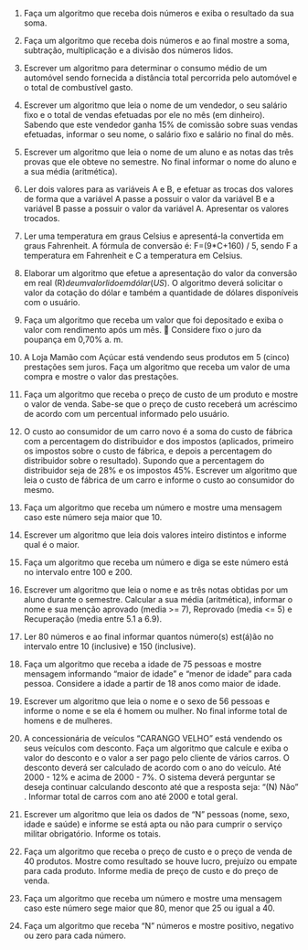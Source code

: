 1. Faça um algoritmo que receba dois números e exiba o resultado da sua soma.
2. Faça um algoritmo que receba dois números e ao final mostre a soma, subtração, multiplicação e a divisão dos
números lidos.
3. Escrever um algoritmo para determinar o consumo médio de um automóvel sendo fornecida a distância total
percorrida pelo automóvel e o total de combustível gasto.
4. Escrever um algoritmo que leia o nome de um vendedor, o seu salário fixo e o total de vendas efetuadas por ele no
mês (em dinheiro). Sabendo que este vendedor ganha 15% de comissão sobre suas vendas efetuadas, informar o
seu nome, o salário fixo e salário no final do mês.
5. Escrever um algoritmo que leia o nome de um aluno e as notas das três provas que ele obteve no semestre. No final
informar o nome do aluno e a sua média (aritmética).
6. Ler dois valores para as variáveis A e B, e efetuar as trocas dos valores de forma que a variável A passe a possuir o
valor da variável B e a variável B passe a possuir o valor da variável A. Apresentar os valores trocados.
7. Ler uma temperatura em graus Celsius e apresentá-la convertida em graus Fahrenheit. A fórmula de conversão é:
F=(9*C+160) / 5, sendo F a temperatura em Fahrenheit e C a temperatura em Celsius.
8. Elaborar um algoritmo que efetue a apresentação do valor da conversão em real (R$) de um valor lido em dólar
(US$). O algoritmo deverá solicitar o valor da cotação do dólar e também a quantidade de dólares disponíveis com o
usuário.
9. Faça um algoritmo que receba um valor que foi depositado e exiba o valor com rendimento após um mês.
 Considere fixo o juro da poupança em 0,70% a. m.
10. A Loja Mamão com Açúcar está vendendo seus produtos em 5 (cinco) prestações sem juros. Faça um algoritmo que
receba um valor de uma compra e mostre o valor das prestações.
11. Faça um algoritmo que receba o preço de custo de um produto e mostre o valor de venda. Sabe-se que o preço de
custo receberá um acréscimo de acordo com um percentual informado pelo usuário.
12. O custo ao consumidor de um carro novo é a soma do custo de fábrica com a percentagem do distribuidor e dos
impostos (aplicados, primeiro os impostos sobre o custo de fábrica, e depois a percentagem do distribuidor sobre o
resultado). Supondo que a percentagem do distribuidor seja de 28% e os impostos 45%. Escrever um algoritmo que
leia o custo de fábrica de um carro e informe o custo ao consumidor do mesmo.

13. Faça um algoritmo que receba um número e mostre uma mensagem caso este número seja maior que 10.
14. Escrever um algoritmo que leia dois valores inteiro distintos e informe qual é o maior.
15. Faça um algoritmo que receba um número e diga se este número está no intervalo entre 100 e 200.
16. Escrever um algoritmo que leia o nome e as três notas obtidas por um aluno durante o semestre. Calcular a sua
média (aritmética), informar o nome e sua menção aprovado (media >= 7), Reprovado (media <= 5) e Recuperação
(media entre 5.1 a 6.9).
17. Ler 80 números e ao final informar quantos número(s) est(á)ão no intervalo entre 10 (inclusive) e 150 (inclusive).
18. Faça um algoritmo que receba a idade de 75 pessoas e mostre mensagem informando “maior de idade” e “menor de
idade” para cada pessoa. Considere a idade a partir de 18 anos como maior de idade.
19. Escrever um algoritmo que leia o nome e o sexo de 56 pessoas e informe o nome e se ela é homem ou mulher. No
final informe total de homens e de mulheres.
20. A concessionária de veículos “CARANGO VELHO” está vendendo os seus veículos com desconto. Faça um
algoritmo que calcule e exiba o valor do desconto e o valor a ser pago pelo cliente de vários carros. O desconto
deverá ser calculado de acordo com o ano do veículo. Até 2000 - 12% e acima de 2000 - 7%. O sistema deverá
perguntar se deseja continuar calculando desconto até que a resposta seja: “(N) Não” . Informar total de carros com
ano até 2000 e total geral.
21. Escrever um algoritmo que leia os dados de “N” pessoas (nome, sexo, idade e saúde) e informe se está apta ou não
para cumprir o serviço militar obrigatório. Informe os totais.
22. Faça um algoritmo que receba o preço de custo e o preço de venda de 40 produtos. Mostre como resultado se
houve lucro, prejuízo ou empate para cada produto. Informe media de preço de custo e do preço de venda.
23. Faça um algoritmo que receba um número e mostre uma mensagem caso este número sege maior que 80, menor
que 25 ou igual a 40.
24. Faça um algoritmo que receba “N” números e mostre positivo, negativo ou zero para cada número.

